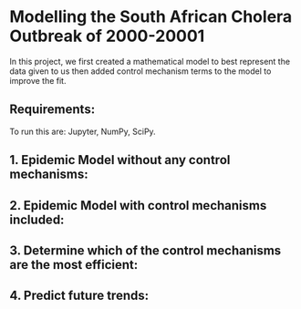 # Modelling the South African Cholera Outbreak of 2000-20001

In this project, we first created a mathematical model to best represent the data given to us then added control mechanism terms to the model to improve the fit.

## Requirements:
To run this are: Jupyter, NumPy, SciPy.

## 1. Epidemic Model without any control mechanisms:


## 2. Epidemic Model with control mechanisms included:


## 3. Determine which of the control mechanisms are the most efficient:


## 4. Predict future trends:
